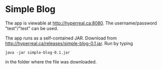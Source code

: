 Simple Blog
===========

The app is viewable at <http://hyperreal.ca:8080>.  The username/password "test"/"test" can be used.

The app runs as a self-contained JAR.  Download from <http://hyperreal.ca/releases/simple-blog-0.1.jar>.  Run by typing

	java -jar simple-blog-0.1.jar
	
in the folder where the file was downloaded.